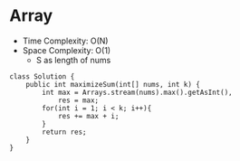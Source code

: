 # Array
* Time Complexity: O(N)
* Space Complexity: O(1)
	* S as length of nums
```
class Solution {
    public int maximizeSum(int[] nums, int k) {
        int max = Arrays.stream(nums).max().getAsInt(),
            res = max;
        for(int i = 1; i < k; i++){
            res += max + i;
        }
        return res;
    }
}
```